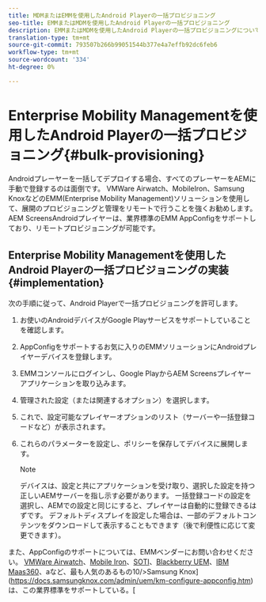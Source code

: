 ```yaml
---
title: MDMまたはEMMを使用したAndroid Playerの一括プロビジョニング
seo-title: EMMまたはMDMを使用したAndroid Playerの一括プロビジョニング
description: EMMまたはMDMを使用したAndroid Playerの一括プロビジョニングについて学習するには、このページに従ってください
translation-type: tm+mt
source-git-commit: 793507b266b99051544b377e4a7effb92dc6feb6
workflow-type: tm+mt
source-wordcount: '334'
ht-degree: 0%

---
```



# Enterprise Mobility Managementを使用したAndroid Playerの一括プロビジョニング{#bulk-provisioning}

Androidプレーヤーを一括してデプロイする場合、すべてのプレーヤーをAEMに手動で登録するのは面倒です。 VMWare Airwatch、MobileIron、Samsung KnoxなどのEMM(Enterprise Mobility Management)ソリューションを使用して、展開のプロビジョニングと管理をリモートで行うことを強くお勧めします。 AEM ScreensAndroidプレイヤーは、業界標準のEMM AppConfigをサポートしており、リモートプロビジョニングが可能です。

## Enterprise Mobility Managementを使用したAndroid Playerの一括プロビジョニングの実装{#implementation}

次の手順に従って、Android Playerで一括プロビジョニングを許可します。

1. お使いのAndroidデバイスがGoogle Playサービスをサポートしていることを確認します。
1. AppConfigをサポートするお気に入りのEMMソリューションにAndroidプレイヤーデバイスを登録します。
1. EMMコンソールにログインし、Google PlayからAEM Screensプレイヤーアプリケーションを取り込みます。
1. 管理された設定（または関連するオプション）を選択します。
1. これで、設定可能なプレイヤーオプションのリスト（サーバーや一括登録コードなど）が表示されます。
1. これらのパラメーターを設定し、ポリシーを保存してデバイスに展開します。

   >[!NOTE]
   >デバイスは、設定と共にアプリケーションを受け取り、選択した設定を持つ正しいAEMサーバーを指し示す必要があります。 一括登録コードの設定を選択し、AEMでの設定と同じにすると、プレイヤーは自動的に登録できるはずです。 デフォルトディスプレイを設定した場合は、一部のデフォルトコンテンツをダウンロードして表示することもできます（後で利便性に応じて変更できます）。

また、AppConfigのサポートについては、EMMベンダーにお問い合わせください。 [VMWare Airwatch](https://docs.samsungknox.com/admin/uem/vm-configure-appconfig.htm)、[Mobile Iron](https://docs.samsungknox.com/admin/uem/mobileiron2-configure-appconfig.htm)、[SOTI](https://docs.samsungknox.com/admin/uem/soti-configure-appconfig.htm)、[Blackberry UEM](https://docs.samsungknox.com/admin/uem/bb-configure-appconfig.htm)、[IBM Maas360](https://docs.samsungknox.com/admin/uem/ibm-configure-appconfig.htm)、aなど、最も人気のあるもの10/>Samsung Knox](https://docs.samsungknox.com/admin/uem/km-configure-appconfig.htm)は、この業界標準をサポートしている。[


